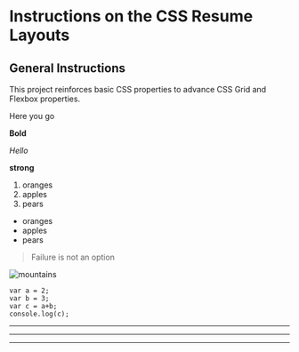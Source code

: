 # Instructions on the CSS Resume Layouts

## General Instructions

This project reinforces basic CSS properties to advance CSS Grid and Flexbox properties.

Here you go

**Bold**

*Hello*

__strong__

1. oranges
2. apples
3. pears

- oranges
- apples
- pears

>Failure is not an option


![mountains](mountains.avif "mountains")

```
var a = 2;
var b = 3;
var c = a+b;
console.log(c);
```

___
***
---

